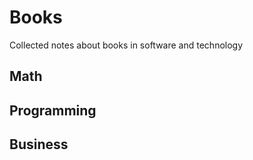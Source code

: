 # Books
Collected notes about books in software and technology


## Math


## Programming


## Business